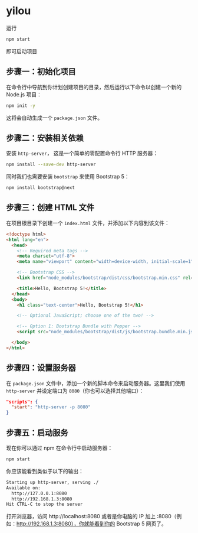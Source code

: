 # yilou

运行 
```bash
npm start
```
即可启动项目

## 步骤一：初始化项目
在命令行中导航到你计划创建项目的目录，然后运行以下命令以创建一个新的 Node.js 项目：

```bash
npm init -y
```

这将会自动生成一个 `package.json` 文件。

## 步骤二：安装相关依赖

安装 `http-server`， 这是一个简单的零配置命令行 HTTP 服务器：

```bash
npm install --save-dev http-server
```

同时我们也需要安装 `bootstrap` 来使用 Bootstrap 5：

```bash
npm install bootstrap@next
```

## 步骤三：创建 HTML 文件

在项目根目录下创建一个 `index.html` 文件，并添加以下内容到该文件：

```html
<!doctype html>
<html lang="en">
  <head>
    <!-- Required meta tags -->
    <meta charset="utf-8">
    <meta name="viewport" content="width=device-width, initial-scale=1">

    <!-- Bootstrap CSS -->
    <link href="node_modules/bootstrap/dist/css/bootstrap.min.css" rel="stylesheet">

    <title>Hello, Bootstrap 5!</title>
  </head>
  <body>
    <h1 class="text-center">Hello, Bootstrap 5!</h1>

    <!-- Optional JavaScript; choose one of the two! -->

    <!-- Option 1: Bootstrap Bundle with Popper -->
    <script src="node_modules/bootstrap/dist/js/bootstrap.bundle.min.js"></script>

  </body>
</html>
```

## 步骤四：设置服务器

在 `package.json` 文件中，添加一个新的脚本命令来启动服务器。这里我们使用 `http-server` 并设定端口为 `8080`（你也可以选择其他端口）：

```json
"scripts": {
  "start": "http-server -p 8080"
}
```

## 步骤五：启动服务

现在你可以通过 npm 在命令行中启动服务器：

```bash
npm start
```
你应该能看到类似于以下的输出：

```bash
Starting up http-server, serving ./
Available on:
  http://127.0.0.1:8080
  http://192.168.1.3:8080
Hit CTRL-C to stop the server
```

打开浏览器，访问 http://localhost:8080 或者是你电脑的 IP 加上 :8080（例如：http://192.168.1.3:8080），你就能看到你的 Bootstrap 5 网页了。
